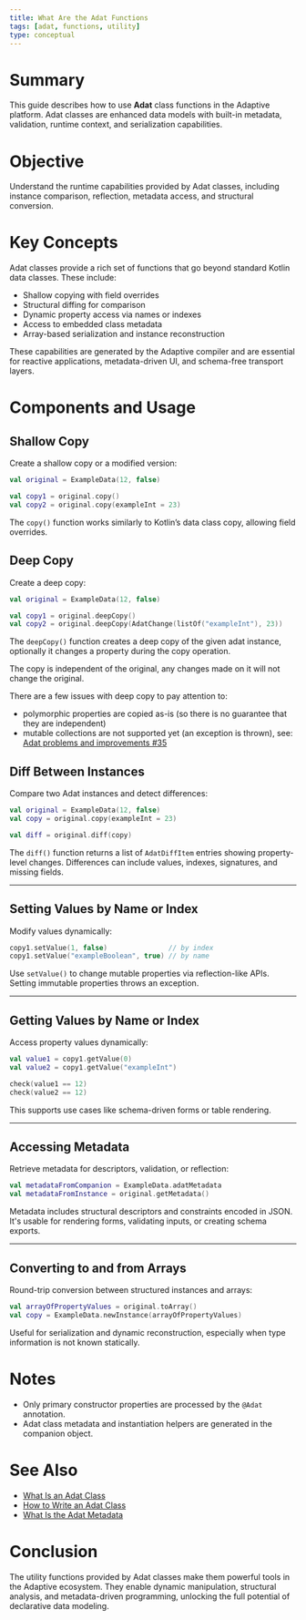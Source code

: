 ```yaml
---
title: What Are the Adat Functions
tags: [adat, functions, utility]
type: conceptual
---
```


# Summary

This guide describes how to use **Adat** class functions in the Adaptive platform.
Adat classes are enhanced data models with built-in metadata, validation, runtime context,
and serialization capabilities.

# Objective

Understand the runtime capabilities provided by Adat classes, including instance comparison,
reflection, metadata access, and structural conversion.

# Key Concepts

Adat classes provide a rich set of functions that go beyond standard Kotlin data classes. These include:

- Shallow copying with field overrides
- Structural diffing for comparison
- Dynamic property access via names or indexes
- Access to embedded class metadata
- Array-based serialization and instance reconstruction

These capabilities are generated by the Adaptive compiler and are essential for reactive applications,
metadata-driven UI, and schema-free transport layers.

# Components and Usage

## Shallow Copy

Create a shallow copy or a modified version:

```kotlin
val original = ExampleData(12, false)

val copy1 = original.copy()
val copy2 = original.copy(exampleInt = 23)
```

The `copy()` function works similarly to Kotlin’s data class copy, allowing field overrides.

## Deep Copy

Create a deep copy:

```kotlin
val original = ExampleData(12, false)

val copy1 = original.deepCopy()
val copy2 = original.deepCopy(AdatChange(listOf("exampleInt"), 23))
```

The `deepCopy()` function creates a deep copy of the given adat instance, optionally it changes a property
during the copy operation.

The copy is independent of the original, any changes made on it will not change the original.

There are a few issues with deep copy to pay attention to:

* polymorphic properties are copied as-is (so there is no guarantee that they are independent)
* mutable collections are not supported yet (an exception is thrown), see: [Adat problems and improvements #35](https://github.com/spxbhuhb/adaptive/issues/35)

## Diff Between Instances

Compare two Adat instances and detect differences:

```kotlin
val original = ExampleData(12, false)
val copy = original.copy(exampleInt = 23)

val diff = original.diff(copy)
```

The `diff()` function returns a list of `AdatDiffItem` entries showing property-level changes.
Differences can include values, indexes, signatures, and missing fields.

---

## Setting Values by Name or Index

Modify values dynamically:

```kotlin
copy1.setValue(1, false)               // by index
copy1.setValue("exampleBoolean", true) // by name
```

Use `setValue()` to change mutable properties via reflection-like APIs. Setting immutable properties throws an exception.

---

## Getting Values by Name or Index

Access property values dynamically:

```kotlin
val value1 = copy1.getValue(0)
val value2 = copy1.getValue("exampleInt")

check(value1 == 12)
check(value2 == 12)
```

This supports use cases like schema-driven forms or table rendering.

---

## Accessing Metadata

Retrieve metadata for descriptors, validation, or reflection:

```kotlin
val metadataFromCompanion = ExampleData.adatMetadata
val metadataFromInstance = original.getMetadata()
```

Metadata includes structural descriptors and constraints encoded in JSON. It's usable for rendering forms, validating inputs, or creating schema exports.

---

## Converting to and from Arrays

Round-trip conversion between structured instances and arrays:

```kotlin
val arrayOfPropertyValues = original.toArray()
val copy = ExampleData.newInstance(arrayOfPropertyValues)
```

Useful for serialization and dynamic reconstruction, especially when type information is not known statically.

# Notes

- Only primary constructor properties are processed by the `@Adat` annotation.
- Adat class metadata and instantiation helpers are generated in the companion object.

# See Also

- [What Is an Adat Class](what_is_an_adat_class.md)
- [How to Write an Adat Class](how_to_write_an_adat_class.md)
- [What Is the Adat Metadata](what_is_the_adat_metadata.md)

# Conclusion

The utility functions provided by Adat classes make them powerful tools in the Adaptive ecosystem.
They enable dynamic manipulation, structural analysis, and metadata-driven programming, unlocking
the full potential of declarative data modeling.